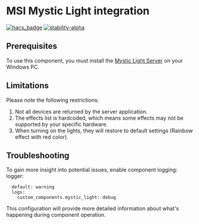 # MSI Mystic Light integration
[![hacs_badge](https://img.shields.io/badge/HACS-Custom-orange.svg)](https://github.com/custom-components/hacs) [![stability-alpha](https://img.shields.io/badge/stability-alpha-f4d03f.svg)](https://github.com/mkenney/software-guides/blob/master/STABILITY-BADGES.md#alpha)

## Prerequisites

To use this component, you must install the [Mystic Light Server](https://github.com/and7ey/mystic_light_ha_app) on your Windows PC.

## Limitations

Please note the following restrictions:

1. Not all devices are returned by the server application.
2. The effects list is hardcoded, which means some effects may not be supported by your specific hardware.
3. When turning on the lights, they will restore to default settings (Rainbow effect with red color).

## Troubleshooting

To gain more insight into potential issues, enable component logging:
logger:
```
  default: warning
  logs:
    custom_components.mystic_light: debug
```
This configuration will provide more detailed information about what's happening during component operation.


